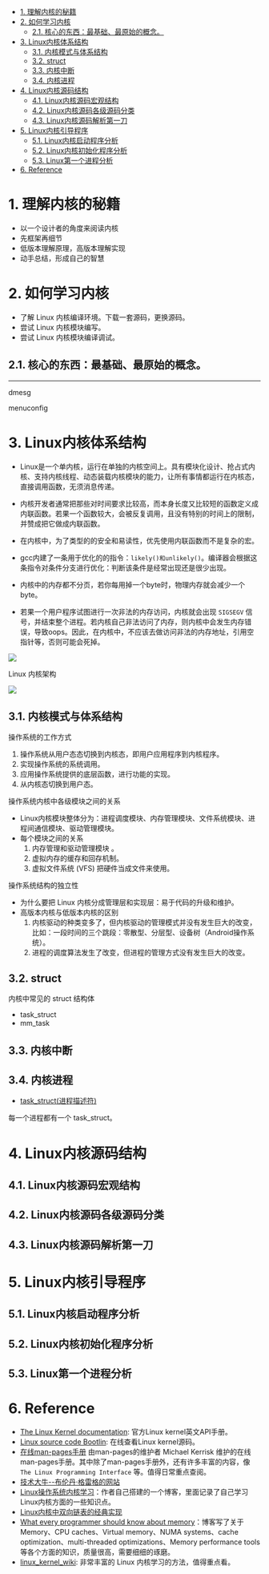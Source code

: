 <!--
 * @Author: JohnJeep
 * @Date: 2020-08-19 19:37:29
 * @LastEditTime: 2021-11-20 20:54:59
 * @LastEditors: Windows10
 * @Description: Linux kernel学习
-->
<!-- TOC -->

- [1. 理解内核的秘籍](#1-%E7%90%86%E8%A7%A3%E5%86%85%E6%A0%B8%E7%9A%84%E7%A7%98%E7%B1%8D)
- [2. 如何学习内核](#2-%E5%A6%82%E4%BD%95%E5%AD%A6%E4%B9%A0%E5%86%85%E6%A0%B8)
    - [2.1. 核心的东西：最基础、最原始的概念。](#21-%E6%A0%B8%E5%BF%83%E7%9A%84%E4%B8%9C%E8%A5%BF%E6%9C%80%E5%9F%BA%E7%A1%80%E6%9C%80%E5%8E%9F%E5%A7%8B%E7%9A%84%E6%A6%82%E5%BF%B5)
- [3. Linux内核体系结构](#3-linux%E5%86%85%E6%A0%B8%E4%BD%93%E7%B3%BB%E7%BB%93%E6%9E%84)
    - [3.1. 内核模式与体系结构](#31-%E5%86%85%E6%A0%B8%E6%A8%A1%E5%BC%8F%E4%B8%8E%E4%BD%93%E7%B3%BB%E7%BB%93%E6%9E%84)
    - [3.2. struct](#32-struct)
    - [3.3. 内核中断](#33-%E5%86%85%E6%A0%B8%E4%B8%AD%E6%96%AD)
    - [3.4. 内核进程](#34-%E5%86%85%E6%A0%B8%E8%BF%9B%E7%A8%8B)
- [4. Linux内核源码结构](#4-linux%E5%86%85%E6%A0%B8%E6%BA%90%E7%A0%81%E7%BB%93%E6%9E%84)
    - [4.1. Linux内核源码宏观结构](#41-linux%E5%86%85%E6%A0%B8%E6%BA%90%E7%A0%81%E5%AE%8F%E8%A7%82%E7%BB%93%E6%9E%84)
    - [4.2. Linux内核源码各级源码分类](#42-linux%E5%86%85%E6%A0%B8%E6%BA%90%E7%A0%81%E5%90%84%E7%BA%A7%E6%BA%90%E7%A0%81%E5%88%86%E7%B1%BB)
    - [4.3. Linux内核源码解析第一刀](#43-linux%E5%86%85%E6%A0%B8%E6%BA%90%E7%A0%81%E8%A7%A3%E6%9E%90%E7%AC%AC%E4%B8%80%E5%88%80)
- [5. Linux内核引导程序](#5-linux%E5%86%85%E6%A0%B8%E5%BC%95%E5%AF%BC%E7%A8%8B%E5%BA%8F)
    - [5.1. Linux内核启动程序分析](#51-linux%E5%86%85%E6%A0%B8%E5%90%AF%E5%8A%A8%E7%A8%8B%E5%BA%8F%E5%88%86%E6%9E%90)
    - [5.2. Linux内核初始化程序分析](#52-linux%E5%86%85%E6%A0%B8%E5%88%9D%E5%A7%8B%E5%8C%96%E7%A8%8B%E5%BA%8F%E5%88%86%E6%9E%90)
    - [5.3. Linux第一个进程分析](#53-linux%E7%AC%AC%E4%B8%80%E4%B8%AA%E8%BF%9B%E7%A8%8B%E5%88%86%E6%9E%90)
- [6. Reference](#6-reference)

<!-- /TOC -->

# 1. 理解内核的秘籍

- 以一个设计者的角度来阅读内核
- 先框架再细节
- 低版本理解原理，高版本理解实现
- 动手总结，形成自己的智慧


# 2. 如何学习内核

- 了解 Linux 内核编译环境。下载一套源码，更换源码。
- 尝试 Linux 内核模块编写。
- 尝试 Linux 内核模块编译调试。


## 2.1. 核心的东西：最基础、最原始的概念。
-------------------
dmesg

menuconfig


# 3. Linux内核体系结构

- Linux是一个单内核，运行在单独的内核空间上。具有模块化设计、抢占式内核、支持内核线程、动态装载内核模块的能力，让所有事情都运行在内核态，直接调用函数，无须消息传递。

- 内核开发者通常把那些对时间要求比较高，而本身长度又比较短的函数定义成内联函数。若果一个函数较大，会被反复调用，且没有特别的时间上的限制，并赞成把它做成内联函数。

- 在内核中，为了类型的的安全和易读性，优先使用内联函数而不是复杂的宏。

- gcc内建了一条用于优化的的指令：`likely()和unlikely()`。编译器会根据这条指令对条件分支进行优化：判断该条件是经常出现还是很少出现。

- 内核中的内存都不分页，若你每用掉一个byte时，物理内存就会减少一个byte。
- 若果一个用户程序试图进行一次非法的内存访问，内核就会出现 `SIGSEGV` 信号，并结束整个进程。若内核自己非法访问了内存，则内核中会发生内存错误，导致oops。因此，在内核中，不应该去做访问非法的内存地址，引用空指针等，否则可能会死掉。

<img src="./pictures/内核源码结构.png">


Linux 内核架构

<img src="./pictures/linux内核架构.png">




## 3.1. 内核模式与体系结构

操作系统的工作方式
1. 操作系统从用户态态切换到内核态，即用户应用程序到内核程序。
2. 实现操作系统的系统调用。
3. 应用操作系统提供的底层函数，进行功能的实现。
4. 从内核态切换到用户态。


操作系统内核中各级模块之间的关系
- Linux内核模块整体分为：进程调度模块、内存管理模块、文件系统模块、进程间通信模块、驱动管理模块。
- 每个模块之间的关系
  1. 内存管理和驱动管理模块 。
  2. 虚拟内存的缓存和回存机制。
  3. 虚拟文件系统 (VFS) 把硬件当成文件来使用。


操作系统结构的独立性
- 为什么要把 Linux 内核分成管理层和实现层：易于代码的升级和维护。
- 高版本内核与低版本内核的区别
  1. 内核驱动的种类变多了，但内核驱动的管理模式并没有发生巨大的改变，比如：一段时间的三个跳段：零散型、分层型、设备树（Android操作系统）。
  2. 进程的调度算法发生了改变，但进程的管理方式没有发生巨大的改变。





## 3.2. struct 

内核中常见的 struct 结构体
- task_struct
- mm_task




## 3.3. 内核中断

## 3.4. 内核进程

- [task_struct(进程描述符)](https://blog.csdn.net/lf_2016/article/details/54347820)

每一个进程都有一个 task_struct。


# 4. Linux内核源码结构

## 4.1. Linux内核源码宏观结构

## 4.2. Linux内核源码各级源码分类

## 4.3. Linux内核源码解析第一刀




# 5. Linux内核引导程序

## 5.1. Linux内核启动程序分析

## 5.2. Linux内核初始化程序分析

## 5.3. Linux第一个进程分析



# 6. Reference

- [The Linux Kernel documentation](https://www.kernel.org/doc/html/latest/): 官方Linux kernel英文API手册。
- [Linux source code Bootlin](https://elixir.bootlin.com/linux/latest/source): 在线查看Linux kernel源码。
- [在线man-pages手册](https://man7.org/linux/man-pages/index.html) 由man-pages的维护者 Michael Kerrisk 维护的在线man-pages手册。其中除了man-pages手册外，还有许多丰富的内容，像 `The Linux Programming Interface` 等。值得日常重点查阅。
- [技术大牛--布伦丹·格雷格的网站](http://www.brendangregg.com/index.html)
- [Linux操作系统内核学习](https://ty-chen.github.io/categories/)：作者自己搭建的一个博客，里面记录了自己学习Linux内核方面的一些知识点。
- [Linux内核中双向链表的经典实现](https://www.cnblogs.com/skywang12345/p/3562146.html#a1)
- [What every programmer should know about memory](https://lwn.net/Articles/250967/)：博客写了关于Memory、CPU caches、Virtual memory、NUMA systems、cache optimization、multi-threaded optimizations、Memory performance tools等各个方面的知识，质量很高，需要细细的琢磨。
- [linux_kernel_wiki](https://github.com/0voice/linux_kernel_wiki): 非常丰富的 Linux 内核学习的方法，值得重点看。













